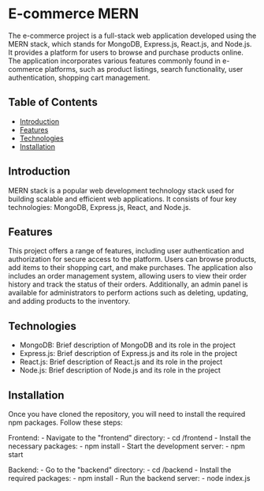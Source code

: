 # E-commerce MERN

The e-commerce project is a full-stack web application developed using the MERN stack, which stands for MongoDB, Express.js, React.js, and Node.js. It provides a platform for users to browse and purchase products online. The application incorporates various features commonly found in e-commerce platforms, such as product listings, search functionality, user authentication, shopping cart management.

## Table of Contents

- [Introduction](#introduction)
- [Features](#features)
- [Technologies](#technologies)
- [Installation](#installation)

## Introduction

MERN stack is a
popular web development technology stack used for building scalable and
efficient web applications. It consists of four key technologies: MongoDB,
Express.js, React, and Node.js.

## Features

This project offers a range of features, including user authentication and authorization for secure access to the platform. Users can browse products, add items to their shopping cart, and make purchases. The application also includes an order management system, allowing users to view their order history and track the status of their orders. Additionally, an admin panel is available for administrators to perform actions such as deleting, updating, and adding products to the inventory.

## Technologies

- MongoDB: Brief description of MongoDB and its role in the project
- Express.js: Brief description of Express.js and its role in the project
- React.js: Brief description of React.js and its role in the project
- Node.js: Brief description of Node.js and its role in the project

## Installation

Once you have cloned the repository, you will need to install the required npm packages. Follow these steps:

  Frontend:
    - Navigate to the "frontend" directory:
       - cd /frontend
    - Install the necessary packages:
       - npm install
    - Start the development server:
       - npm start

  Backend:
    - Go to the "backend" directory:
       - cd /backend
    - Install the required packages:
       - npm install
    - Run the backend server:
       - node index.js
